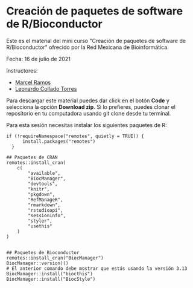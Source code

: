 # Creación de paquetes de software de R/Bioconductor

Este es el material del mini curso "Creación de paquetes de software de R/Bioconductor" ofrecido por la Red Mexicana de Bioinformática.

Fecha: 16 de julio de 2021

Instructores: 
- [Marcel Ramos](https://cunyisph.org/team/marcel-ramos/)
- [Leonardo Collado Torres](https://lcolladotor.github.io/es/) 


Para descargar este material puedes dar click en el botón **Code** y selecciona la opción **Download zip**. Si lo prefieres, puedes clonar el repositorio en tu computadora usando git clone desde tu terminal.

Para esta sesión necesitas instalar los siguientes paquetes de R:

```
if (!requireNamespace("remotes", quietly = TRUE)) {
      install.packages("remotes")
  }
 
## Paquetes de CRAN
remotes::install_cran(
    c(
        "available",
        "BiocManager",
        "devtools",
        "knitr",
        "pkgdown",
        "RefManageR",
        "rmarkdown",
        "rstudioapi",
        "sessioninfo",
        "styler",
        "usethis"
    )
)
 

## Paquetes de Bioconductor
remotes::install_cran("BiocManager")
BiocManager::version)()
# El anterior comando debe mostrar que estás usando la versión 3.13
BiocManager::install("biocthis")
BiocManager::install("BiocStyle")

```

